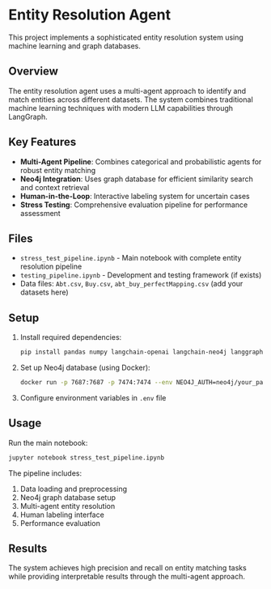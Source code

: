# Entity Resolution Agent

This project implements a sophisticated entity resolution system using machine learning and graph databases.

## Overview

The entity resolution agent uses a multi-agent approach to identify and match entities across different datasets. The system combines traditional machine learning techniques with modern LLM capabilities through LangGraph.

## Key Features

- **Multi-Agent Pipeline**: Combines categorical and probabilistic agents for robust entity matching
- **Neo4j Integration**: Uses graph database for efficient similarity search and context retrieval
- **Human-in-the-Loop**: Interactive labeling system for uncertain cases
- **Stress Testing**: Comprehensive evaluation pipeline for performance assessment

## Files

- `stress_test_pipeline.ipynb` - Main notebook with complete entity resolution pipeline
- `testing_pipeline.ipynb` - Development and testing framework (if exists)
- Data files: `Abt.csv`, `Buy.csv`, `abt_buy_perfectMapping.csv` (add your datasets here)

## Setup

1. Install required dependencies:
   ```bash
   pip install pandas numpy langchain-openai langchain-neo4j langgraph neo4j tqdm tenacity
   ```

2. Set up Neo4j database (using Docker):
   ```bash
   docker run -p 7687:7687 -p 7474:7474 --env NEO4J_AUTH=neo4j/your_password neo4j:latest
   ```

3. Configure environment variables in `.env` file

## Usage

Run the main notebook:
```bash
jupyter notebook stress_test_pipeline.ipynb
```

The pipeline includes:
1. Data loading and preprocessing
2. Neo4j graph database setup
3. Multi-agent entity resolution
4. Human labeling interface
5. Performance evaluation

## Results

The system achieves high precision and recall on entity matching tasks while providing interpretable results through the multi-agent approach.